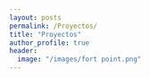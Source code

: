 ```yaml
---
layout: posts
permalink: /Proyectos/
title: "Proyectos"
author_profile: true
header:
  image: "/images/fort point.png"
---
```



